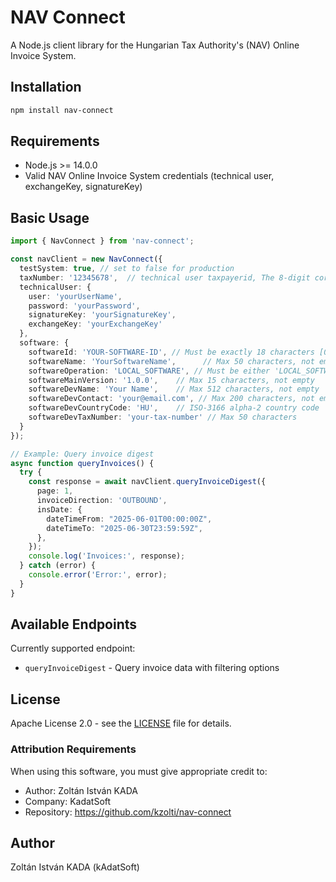 # NAV Connect

A Node.js client library for the Hungarian Tax Authority's (NAV) Online Invoice System.

## Installation

```bash
npm install nav-connect
```

## Requirements

- Node.js >= 14.0.0
- Valid NAV Online Invoice System credentials (technical user, exchangeKey, signatureKey)

## Basic Usage

```typescript
import { NavConnect } from 'nav-connect';

const navClient = new NavConnect({
  testSystem: true, // set to false for production
  taxNumber: '12345678',  // technical user taxpayerid, The 8-digit core number section of the tax number
  technicalUser: {
    user: 'yourUserName',
    password: 'yourPassword',
    signatureKey: 'yourSignatureKey',
    exchangeKey: 'yourExchangeKey'
  },
  software: {
    softwareId: 'YOUR-SOFTWARE-ID', // Must be exactly 18 characters [0-9A-Z\-]
    softwareName: 'YourSoftwareName',      // Max 50 characters, not empty
    softwareOperation: 'LOCAL_SOFTWARE', // Must be either 'LOCAL_SOFTWARE' or 'ONLINE_SERVICE'
    softwareMainVersion: '1.0.0',    // Max 15 characters, not empty
    softwareDevName: 'Your Name',    // Max 512 characters, not empty
    softwareDevContact: 'your@email.com', // Max 200 characters, not empty
    softwareDevCountryCode: 'HU',    // ISO-3166 alpha-2 country code
    softwareDevTaxNumber: 'your-tax-number' // Max 50 characters
  }
});

// Example: Query invoice digest
async function queryInvoices() {
  try {
    const response = await navClient.queryInvoiceDigest({
      page: 1,
      invoiceDirection: 'OUTBOUND',
      insDate: {
        dateTimeFrom: "2025-06-01T00:00:00Z",
        dateTimeTo: "2025-06-30T23:59:59Z",
      },
    });
    console.log('Invoices:', response);
  } catch (error) {
    console.error('Error:', error);
  }
}
```

## Available Endpoints

Currently supported endpoint:
- `queryInvoiceDigest` - Query invoice data with filtering options

## License

Apache License 2.0 - see the [LICENSE](LICENSE) file for details.

### Attribution Requirements
When using this software, you must give appropriate credit to:
- Author: Zoltán István KADA
- Company: KadatSoft
- Repository: https://github.com/kzolti/nav-connect

## Author

Zoltán István KADA (kAdatSoft)
